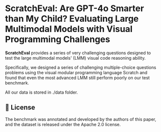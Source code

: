 # ScratchEval: Are GPT-4o Smarter than My Child? Evaluating Large Multimodal Models with Visual Programming Challenges

**ScratchEval** provides a series of very challenging questions designed to test the large multimodal models' (LMM) visual code reasoning ability.

Specifically, we designed a series of challenging multiple-choice questions problems using the visual modular programming language Scratch and found that even the most advanced LMM still perform poorly on our test benchmark.

All our data is stored in ./data folder.



## 📜 License

The benchmark was annotated and developed by the authors of this paper, and the dataset is released under the Apache 2.0 license.